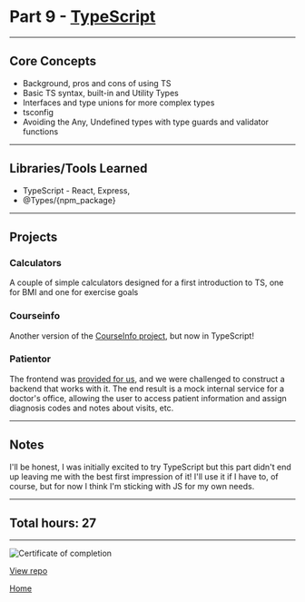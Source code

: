 # Part 9 - [TypeScript](https://fullstackopen.com/en/part9/)

---

## Core Concepts

- Background, pros and cons of using TS
- Basic TS syntax, built-in and Utility Types
- Interfaces and type unions for more complex types
- tsconfig
- Avoiding the Any, Undefined types with type guards and validator functions

---

## Libraries/Tools Learned

- TypeScript - React, Express,
- @Types/{npm_package}

---

## Projects

### Calculators

A couple of simple calculators designed for a first introduction to TS, one for BMI and one for exercise goals

### Courseinfo

Another version of the [CourseInfo project](https://github.com/jcmsmith/FSO/tree/main/part1/courseinfo), but now in TypeScript!

### Patientor

The frontend was [provided for us](https://github.com/fullstack-hy2020/patientor), and we were challenged to construct a backend that works with it. The end result is a mock internal service for a doctor's office, allowing the user to access patient information and assign diagnosis codes and notes about visits, etc.

---

## Notes

I'll be honest, I was initially excited to try TypeScript but this part didn't end up leaving me with the best first impression of it! I'll use it if I have to, of course, but for now I think I'm sticking with JS for my own needs.

---

## Total hours: 27

---

![Certificate of completion](https://imgur.com/o0DdTWg.png)

[View repo](https://github.com/jcmsmith/FSO/tree/main/Part09)

[Home](https://jcmsmith.github.io/FSO/)
